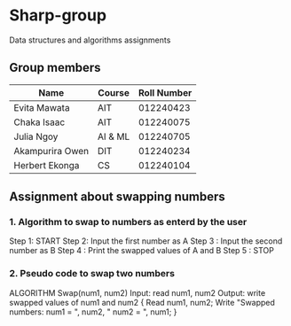 # Sharp-group
Data structures and algorithms assignments
## Group members 


| Name             | Course      | Roll Number |
|------------------|-------------|-------------|
| Evita Mawata     |  AIT        | 012240423   |        
| Chaka  Isaac     |  AIT        | 012240075   |       
| Julia Ngoy       | AI & ML     | 012240705   |   
| Akampurira Owen  | DIT         | 012240234   |                   
| Herbert Ekonga   |  CS         | 012240104   |     

## Assignment about swapping numbers 

### 1. Algorithm to swap to numbers as enterd by the user 

Step 1: START
Step 2: Input the first number as A 
Step 3 : Input the second number as B 
Step 4 : Print the swapped values of A and B
Step 5 : STOP 

### 2. Pseudo code to swap two numbers

ALGORITHM Swap(num1, num2)
  Input: read num1, num2
  Output: write swapped values of num1 and num2
{
Read num1, num2;
  Write "Swapped numbers: num1 = ", num2, " num2 = ", num1;
}



